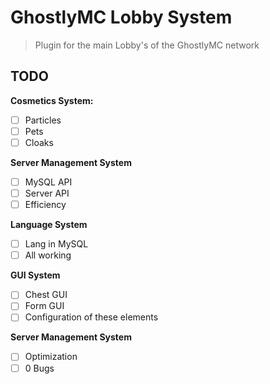# GhostlyMC Lobby System

> Plugin for the main Lobby's of the GhostlyMC network

## TODO

**Cosmetics System:**

- [ ] Particles
- [ ] Pets
- [ ] Cloaks

**Server Management System**

- [ ] MySQL API
- [ ] Server API
- [ ] Efficiency

**Language System**

- [ ] Lang in MySQL
- [ ] All working

**GUI System**

- [ ] Chest GUI
- [ ] Form GUI
- [ ] Configuration of these elements

**Server Management System**

- [ ] Optimization
- [ ] 0 Bugs
